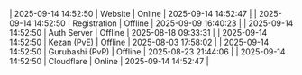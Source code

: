 | 2025-09-14 14:52:50 | Website | Online | 2025-09-14 14:52:47 |
| 2025-09-14 14:52:50 | Registration | Offline | 2025-09-09 16:40:23 |
| 2025-09-14 14:52:50 | Auth Server | Offline | 2025-08-18 09:33:31 |
| 2025-09-14 14:52:50 | Kezan (PvE) | Offline | 2025-08-03 17:58:02 |
| 2025-09-14 14:52:50 | Gurubashi (PvP) | Offline | 2025-08-23 21:44:06 |
| 2025-09-14 14:52:50 | Cloudflare | Online | 2025-09-14 14:52:47 |
